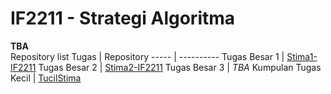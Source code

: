# IF2211 - Strategi Algoritma
**TBA** \
Repository list
Tugas                | Repository
-----                | ----------
Tugas Besar 1        | [Stima1-IF2211](https://github.com/Lock1/Stima1-IF2211)
Tugas Besar 2        | [Stima2-IF2211](https://github.com/Lock1/Stima2-IF2211)
Tugas Besar 3        | *TBA*
Kumpulan Tugas Kecil | [TucilStima](https://github.com/Lock1/TucilStima)
